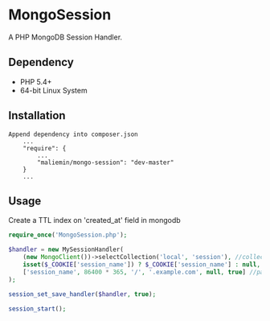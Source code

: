 MongoSession
====

A PHP MongoDB Session Handler.

## Dependency
* PHP 5.4+
* 64-bit Linux System

## Installation
```
Append dependency into composer.json
    ...
    "require": {
        ...
        "maliemin/mongo-session": "dev-master"
    }
    ...
```

## Usage
Create a TTL index on 'created_at' field in mongodb
```php
require_once('MongoSession.php');

$handler = new MySessionHandler(
	(new MongoClient())->selectCollection('local', 'session'), //collection
	isset($_COOKIE['session_name']) ? $_COOKIE['session_name'] : null, //session id
	['session_name', 86400 * 365, '/', '.example.com', null, true] //parameters for setcookie function
);

session_set_save_handler($handler, true);

session_start();
```
